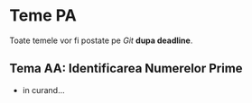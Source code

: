 # Teme PA

Toate temele vor fi postate pe *Git* **dupa deadline**.

## Tema AA: Identificarea Numerelor Prime

- in curand...
